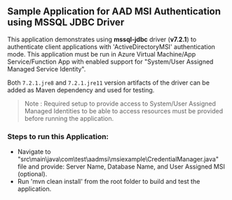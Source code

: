 ## Sample Application for AAD MSI Authentication using MSSQL JDBC Driver

This application demonstrates using **mssql-jdbc** driver (**v7.2.1**) to authenticate client applications with 'ActiveDirectoryMSI' authentication mode.
This application must be run in Azure Virtual Machine/App Service/Function App with enabled support for "System/User Assigned Managed Service Identity".

Both `7.2.1.jre8` and `7.2.1.jre11` version artifacts of the driver can be added as Maven dependency and used for testing.

> Note : Required setup to provide access to System/User Assigned Managed Identities to be able to access resources must be provided before running the application.
### Steps to run this Application:
- Navigate to "src\main\java\com\test\aadmsi\msiexample\CredentialManager.java" file and provide: Server Name, Database Name, and User Assigned MSI (optional).
- Run 'mvn clean install' from the root folder to build and test the application.
